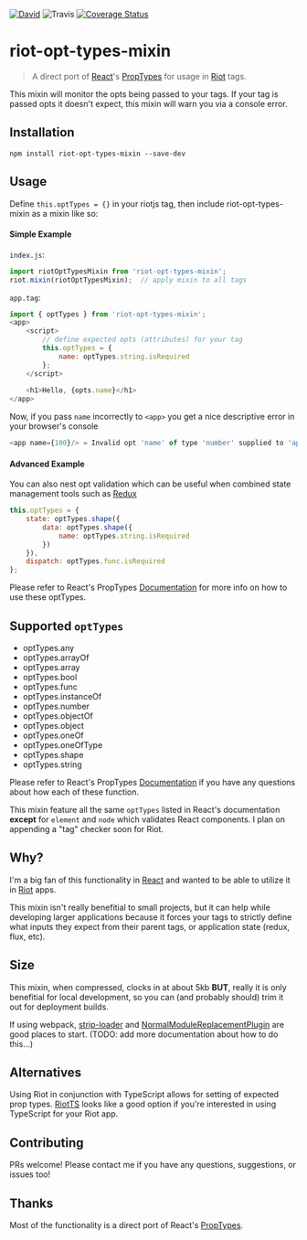 <a href="https://david-dm.org/icd2k3/react-redux-slideshow-example/?type=dev">![David](https://david-dm.org/icd2k3/react-redux-slideshow-example/dev-status.svg)</a> ![Travis](https://travis-ci.org/icd2k3/riot-opt-types-mixin.svg?branch=master) [![Coverage Status](https://coveralls.io/repos/github/icd2k3/riot-opt-types-mixin/badge.svg?branch=master)](https://coveralls.io/github/icd2k3/riot-opt-types-mixin?branch=master)

# riot-opt-types-mixin
> A direct port of [React](https://facebook.github.io/react/)'s [PropTypes](https://facebook.github.io/react/docs/reusable-components.html) for usage in [Riot](http://riotjs.com) tags.

This mixin will monitor the opts being passed to your tags. If your tag is passed opts it doesn't expect, this mixin will warn you via a console error.

## Installation
`npm install riot-opt-types-mixin --save-dev`

## Usage
Define `this.optTypes = {}` in your riotjs tag, then include riot-opt-types-mixin as a mixin like so:

#### Simple Example

`index.js`:
``` javascript
import riotOptTypesMixin from 'riot-opt-types-mixin';
riot.mixin(riotOptTypesMixin);  // apply mixin to all tags
```
`app.tag`:
``` javascript
import { optTypes } from 'riot-opt-types-mixin';
<app>
    <script>
        // define expected opts (attributes) for your tag
        this.optTypes = {
            name: optTypes.string.isRequired
        };
    </script>
    
    <h1>Hello, {opts.name}</h1>
</app>
```

Now, if you pass `name` incorrectly to `<app>` you get a nice descriptive error in your browser's console

```javascript
<app name={100}/> = Invalid opt 'name' of type 'number' supplied to 'app', expected 'string'.
```

#### Advanced Example
You can also nest opt validation which can be useful when combined state management tools such as [Redux](http://redux.js.org)

``` javascript
this.optTypes = {
    state: optTypes.shape({
        data: optTypes.shape({
            name: optTypes.string.isRequired
        })
    }),
    dispatch: optTypes.func.isRequired
};
```
Please refer to React's PropTypes [Documentation](https://facebook.github.io/react/docs/reusable-components.html) for more info on how to use these optTypes.

## Supported `optTypes`
- optTypes.any
- optTypes.arrayOf
- optTypes.array
- optTypes.bool
- optTypes.func
- optTypes.instanceOf
- optTypes.number
- optTypes.objectOf
- optTypes.object
- optTypes.oneOf
- optTypes.oneOfType
- optTypes.shape
- optTypes.string

Please refer to React's PropTypes [Documentation](https://facebook.github.io/react/docs/reusable-components.html) if you have any questions about how each of these function.

This mixin feature all the same `optTypes` listed in React's documentation <strong>except</strong> for `element` and `node` which validates React components. I plan on appending a "tag" checker soon for Riot.

## Why?
I'm a big fan of this functionality in [React](https://facebook.github.io/react/) and wanted to be able to utilize it in [Riot](http://riotjs.com) apps.

This mixin isn't really benefitial to small projects, but it can help while developing larger applications because it forces your tags to strictly define what inputs they expect from their parent tags, or application state (redux, flux, etc).

## Size
This mixin, when compressed, clocks in at about 5kb <strong>BUT</strong>, really it is only benefitial for local development, so you can (and probably should) trim it out for deployment builds.

If using webpack, [strip-loader](https://github.com/yahoo/strip-loader) and [NormalModuleReplacementPlugin](https://webpack.github.io/docs/list-of-plugins.html#normalmodulereplacementplugin) are good places to start.
(TODO: add more documentation about how to do this...)

## Alternatives
Using Riot in conjunction with TypeScript allows for setting of expected prop types. [RiotTS](https://github.com/nippur72/RiotTS) looks like a good option if you're interested in using TypeScript for your Riot app.

## Contributing
PRs welcome! Please contact me if you have any questions, suggestions, or issues too!

## Thanks
Most of the functionality is a direct port of React's [PropTypes](https://github.com/facebook/react/blob/master/src/isomorphic/classic/types/ReactPropTypes.js).
